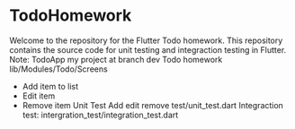 # TodoHomework
Welcome to the repository for the Flutter Todo homework. This repository contains the source code for unit testing and integraction testing in Flutter.
Note: TodoApp my project at branch dev
Todo homework lib/Modules/Todo/Screens
- Add item to list
- Edit item
- Remove item
Unit Test
Add edit remove test/unit_test.dart
Integraction test:
intergration_test/integration_test.dart
